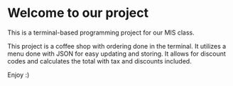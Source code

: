 # Welcome to our project

This is a terminal-based programming project for our MIS class. 

This project is a coffee shop with ordering done in the terminal. It utilizes a menu done with JSON for easy updating and storing. It allows for discount codes and calculates the total with tax and discounts included.

Enjoy :)
